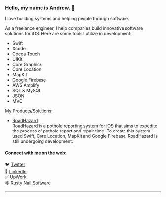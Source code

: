 ### Hello, my name is Andrew. 👋

I love building systems and helping people through software. 

As a freelance engineer, I help companies build innovative software solutions for iOS. Here are some tools I utilize in development:
- Swift
- Xcode
- Cocoa Touch
- UIKit
- Core Graphics
- Core Location
- MapKit
- Google Firebase
- AWS Amplify
- SQL & MySQL
- JSON
- MVC

My Products/Solutions:
- [RoadHazard](https://apps.apple.com/us/app/roadhazard/id1481914964)<br>
RoadHazard is a pothole reporting system for iOS that aims to expedite the process of pothole report and repair time. To create this system I used Swift, Core Location, MapKit and Google Firebase. RoadHazard is still undergoing development.



#### Connect with me on the web:
🐦  [Twitter](https://twitter.com/andrewlundydev/) <br>
💼  [LinkedIn](https://www.linkedin.com/in/andrewlundydev/) <br>
✅  [UpWork](https://www.upwork.com/freelancers/~0199be2378363dff7b) <br>
🕸  [Rusty Nail Software](https://rustynailsoftware.com)
<hr>




<!--
**andrew-lundy/andrew-lundy** is a ✨ _special_ ✨ repository because its `README.md` (this file) appears on your GitHub profile.

Here are some ideas to get you started:

- 🔭 I’m currently working on ...
- 🌱 I’m currently learning ...
- 👯 I’m looking to collaborate on ...
- 🤔 I’m looking for help with ...
- 💬 Ask me about ...
- 📫 How to reach me: ...
- 😄 Pronouns: ...
- ⚡ Fun fact: ...
-->
